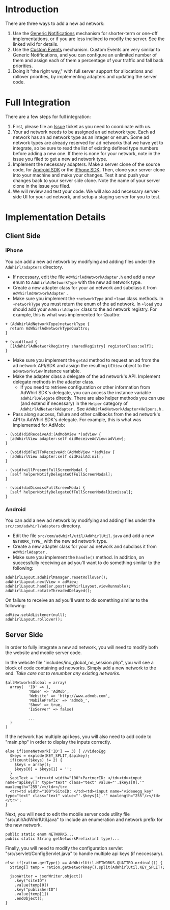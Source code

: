 # Introduction #

There are three ways to add a new ad network:

  1. Use the [Generic Notifications](GenericNotifications.md) mechanism for shorter-term or one-off implementations, or if you are less inclined to modify the server. See the linked wiki for details.
  1. Use the [Custom Events](CustomEvents.md) mechanism. Custom Events are very similar to Generic Notifications, and you can configure an unlimited number of them and assign each of them a percentage of your traffic and fall back priorities.
  1. Doing it "the right way," with full server support for allocations and rollover priorities, by implementing adapters and updating the server code.

# Full Integration #

There are a few steps for full integration:

  1. First, please file an [Issue](http://code.google.com/p/adwhirl/issues/list) ticket as you need to coordinate with us.
  1. Your ad network needs to be assigned an ad network type. Each ad network has an ad network type as an integer or enum. Some ad network types are already reserved for ad networks that we have yet to integrate, so be sure to read the list of existing defined type numbers before adding a new one. If there is none for your network, note in the issue you filed to get a new ad network type.
  1. Implement the necessary adapters. Make a server clone of the source code, for [Android SDK](http://code.google.com/p/adwhirl/source/createClone?repo=sdk-android) or the [iPhone SDK](http://code.google.com/p/adwhirl/source/createClone?repo=sdk-iphone). Then, clone your server clone into your machine and make your changes. Test it and push your changes back to your server side clone. Note the name of your server clone in the issue you filed.
  1. We will review and test your code. We will also add necessary server-side UI for your ad network, and setup a staging server for you to test.

# Implementation Details #

## Client Side ##

### iPhone ###

You can add a new ad network by modifying and adding files under the `AdWhirl/adapters` directory.

  * If necessary, edit the file `AdWhirlAdNetworkAdapter.h` and add a new enum to `AdWhirlAdNetworkType` with the new ad network type.
  * Create a new adapter class for your ad network and subclass it from `AdWhirlAdNetworkAdapter` .
  * Make sure you implement the `+networkType` and `+load` class methods. In `+networkType` you must return the enum of the ad network. In `+load` you should add your `AdWhirlAdapter` class to the ad network registry. For example, this is what was implemented for Quattro:
```
+ (AdWhirlAdNetworkType)networkType {
  return AdWhirlAdNetworkTypeQuattro;
}

+ (void)load {
  [[AdWhirlAdNetworkRegistry sharedRegistry] registerClass:self];
}
```
  * Make sure you implement the `getAd` method to request an ad from the ad network API/SDK and assign the resulting `UIView` object to the `adNetworkView` instance variable.
  * Make the adapter class a delegate of the ad network's API. Implement delegate methods in the adapter class.
    * If you need to retrieve configuration or other information from AdWhirl SDK's delegate, you can access the instance variable `adWhirlDelegate` directly. There are also helper methods you can use (and extend if necessary) in the `Helper` category of `AdWhirlAdNetworkAdapter` . See `AdWhirlAdNetworkAdapter+Helpers.h` .
  * Pass along success, failure and other callbacks from the ad network's API to AdWhirl SDK's delegate. For example, this is what was implemented for AdMob:
```
- (void)didReceiveAd:(AdMobView *)adView {
  [adWhirlView adapter:self didReceiveAdView:adView];
}

- (void)didFailToReceiveAd:(AdMobView *)adView {
  [adWhirlView adapter:self didFailAd:nil];
}

- (void)willPresentFullScreenModal {
  [self helperNotifyDelegateOfFullScreenModal];
}

- (void)didDismissFullScreenModal {
  [self helperNotifyDelegateOfFullScreenModalDismissal];
}
```

### Android ###

You can add a new ad network by modifying and adding files under the `src/com/adwhirl/adapters` directory.

  * Edit the file `src/com/adwhirl/util/AdWhirlUtil.java` and add a new `NETWORK_TYPE_` with the new ad network type.
  * Create a new adapter class for your ad network and subclass it from `AdWhirlAdapter` .
  * Make sure you implement the `handle()` method. In addition, on successfully receiving an ad you'll want to do something similar to the following:
```
adWhirlLayout.adWhirlManager.resetRollover();
adWhirlLayout.nextView = adView;
adWhirlLayout.handler.post(adWhirlLayout.viewRunnable);
adWhirlLayout.rotateThreadedDelayed();
```

On failure to receive an ad you'll want to do something similar to the following:
```
adView.setAdListener(null);
adWhirlLayout.rollover();
```


## Server Side ##

In order to fully integrate a new ad network, you will need to modify both the website and mobile server code.

In the website file "includes/inc\_global\_no\_session.php", you will see a block of code containing ad networks. Simply add a new network to the end. _Take care not to renumber any existing networks._
```
$allNetworksGlobal = array(
  array(  'ID' => 1,
          'Name' => 'AdMob',
          'Website' => 'http://www.admob.com',
          'MobilePrefix' => 'admob_',
          'Show' => true,
          'IsServer' => false)
         
          ...
  )
)
```

If the network has multiple api keys, you will also need to add code to "main.php" in order to display the inputs correctly.
```
else if($oneNetwork['ID'] == 3) { //VideoEgg 
  $keys = explode(KEY_SPLIT,$apikey);
  if(count($keys) != 2) {
    $keys = array();
    $keys[0] = $keys[1] = '';
  }
  $apiText = '<tr><td width="100">PartnerID: </td><td><input name="apikey[]" type="text" class="text" value="'.$keys[0].'" maxlength="255"/></td></tr>                                                 
  <tr><td width="100">SiteID: </td><td><input name="videoegg_key" type="text" class="text" value="'.$keys[1].'" maxlength="255"/></td></tr>';
}
```

Next, you will need to edit the mobile server code utility file "src/util/AdWhirlUtil.java" to include an enumeration and network prefix for the new network.
```
public static enum NETWORKS...
public static String getNetworkPrefix(int type)...
```

Finally, you will need to modify the configuration servlet "src/servlet/ConfigServlet.java" to handle multiple api keys (if neccessary).
```
else if(ration.getType() == AdWhirlUtil.NETWORKS.QUATTRO.ordinal()) {
  String[] temp = ration.getNetworkKey().split(AdWhirlUtil.KEY_SPLIT);

  jsonWriter = jsonWriter.object()
    .key("siteID")
    .value(temp[0])
    .key("publisherID")
    .value(temp[1])
    .endObject();
}
```